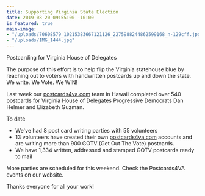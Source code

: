 ```yaml
---
title: Supporting Virginia State Election
date: 2019-08-20 09:55:00 -10:00
is featured: true
main-image:
- "/uploads/70608579_10215383667121126_2275988244862599168_n-129cff.jpg"
- "/uploads/IMG_1444.jpg"
---
```


Postcarding for Virginia House of Delegates

The purpose of this effort is to help flip the Virginia statehouse blue by reaching out to voters with handwritten postcards up and down the state. We write. We Vote. We WIN!

Last week our [postcards4va.com](http://postcards4va.com) team in Hawaii completed over 540 postcards for Virginia House of Delegates Progressive Democrats Dan Helmer and Elizabeth Guzman.

To date
* We've had 8 post card writing parties with 55 volunteers 
* 13 volunteers have created their own [postcards4va.com](http://postcards4va.com) accounts and are writing more than 900 GOTV (Get Out The Vote) postcards.
* We have 1,334 written, addressed and stamped GOTV postcards ready to mail 

More parties are scheduled for this weekend. Check the Postcards4VA events on our website. 

Thanks everyone for all your work! 
